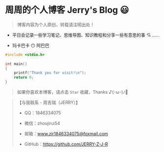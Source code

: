 # 周周的个人博客 Jerry's Blog :smiley:

> 博客内容为个人原创，转载请注明出处！

- 平日会记录一些学习笔记、思维导图、知识教程和分享一些有意思的事 :cupid: ……

- 玛卡巴卡 :no_mouth: 阿巴巴

```c
#include <stdio.h>
  
int main()
{
	printf("Thank you for visit!\n");
	return 0;
}
```

> 如果你喜欢本博客，请点击 `Star` 收藏，Thanks ♪(･ω･)ﾉ:see_no_evil:

> 【与我联系 - 周吉瑞（JERRY）】
>
> - QQ：1846334075
>
> - 微信：zhoujirui54
>
> - 邮箱：www.zjr1846334075@foxmail.com
>
> - GitHub：https://github.com/JERRY-Z-J-R
